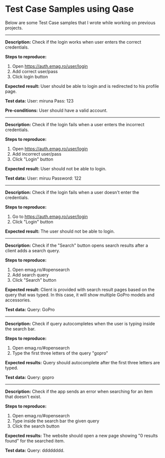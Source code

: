 # Test Case Samples using Qase

Below are some Test Case samples that I wrote while working on previous projects.


-----------------------


**Description:**
Check if the login works when user enters the correct credentials.

**Steps to reproduce:**
1. Open https://auth.emag.ro/user/login
2. Add correct user/pass
3. Click login button

**Expected result:**
User should be able to login and is redirected to his profile page.


**Test data:**
User: miruna
Pass: 123

**Pre-conditions:**
User should have a valid account.


-----------------------

**Description:**
Check if the login fails when a user enters the incorrect credentials.

**Steps to reproduce:**
1. Open https://auth.emag.ro/user/login
2. Add incorrect user/pass
3. Click "Login" button

**Expected result:**
User should not be able to login.

**Test data:**
User: miruu
Password: 122


-----------------------


**Description:**
Check if the login fails when a user doesn't enter the credentials.

**Steps to reproduce:**
1. Go to https://auth.emag.ro/user/login
2. Click "Login" button

**Expected result:**
The user should not be able to login.

-----------------------


**Description:**
Check if the "Search" button opens search results after a client adds a search query.

**Steps to reproduce:**
1. Open emag.ro/#opensearch
2. Add search query
3. Click "Search" button

**Expected result:**
Client is provided with search result pages based on the query that was typed. In this case, it will show multiple GoPro models and accessories.

**Test data:**
Query: GoPro


------------------------


**Description:**
Check if query autocompletes when the user is typing inside the search bar.

**Steps to reproduce:**
1. Open emag.ro/#opensearch
2. Type the first three letters of the query "gopro"

**Expected results:**
Query should autocomplete after the first three letters are typed.

**Test data:**
Query: gopro


---------------------------


**Description:**
Check if the app sends an error when searching for an item that doesn't exist.

**Steps to reproduce:**
1. Open emag.ro/#opensearch
2. Type inside the search bar the given query
3. Click the search button

**Expected results:**
The website should open a new page showing "0 results found" for the searched item.

**Test data:**
Query: dddddddd.
